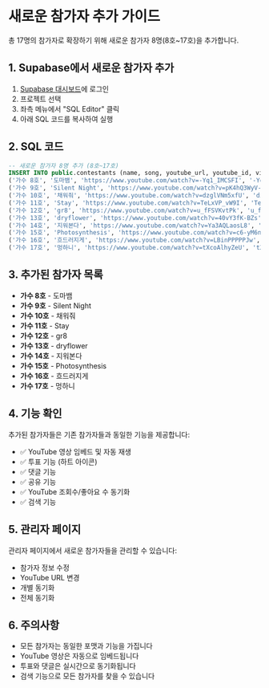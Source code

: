 # 새로운 참가자 추가 가이드

총 17명의 참가자로 확장하기 위해 새로운 참가자 8명(8호~17호)을 추가합니다.

## 1. Supabase에서 새로운 참가자 추가

1. [Supabase 대시보드](https://supabase.com/dashboard)에 로그인
2. 프로젝트 선택
3. 좌측 메뉴에서 "SQL Editor" 클릭
4. 아래 SQL 코드를 복사하여 실행

## 2. SQL 코드

```sql
-- 새로운 참가자 8명 추가 (8호~17호)
INSERT INTO public.contestants (name, song, youtube_url, youtube_id, views, likes, vote_count) VALUES
('가수 8호', '도마뱀', 'https://www.youtube.com/watch?v=-Yq1_IMCSFI', '-Yq1_IMCSFI', 0, 0, 0),
('가수 9호', 'Silent Night', 'https://www.youtube.com/watch?v=pK4hQ3WyV-o', 'pK4hQ3WyV-o', 0, 0, 0),
('가수 10호', '채워줘', 'https://www.youtube.com/watch?v=dzglVNm5xfU', 'dzglVNm5xfU', 0, 0, 0),
('가수 11호', 'Stay', 'https://www.youtube.com/watch?v=TeLxVP_vW9I', 'TeLxVP_vW9I', 0, 0, 0),
('가수 12호', 'gr8', 'https://www.youtube.com/watch?v=u_fFSVKvtPk', 'u_fFSVKvtPk', 0, 0, 0),
('가수 13호', 'dryflower', 'https://www.youtube.com/watch?v=40vY3fK-BZs', '40vY3fK-BZs', 0, 0, 0),
('가수 14호', '지워본다', 'https://www.youtube.com/watch?v=Ya3AQLaosL8', 'Ya3AQLaosL8', 0, 0, 0),
('가수 15호', 'Photosynthesis', 'https://www.youtube.com/watch?v=c6-yM6nUJY0', 'c6-yM6nUJY0', 0, 0, 0),
('가수 16호', '흐드러지게', 'https://www.youtube.com/watch?v=LBinPPPPPJw', 'LBinPPPPPJw', 0, 0, 0),
('가수 17호', '멍하니', 'https://www.youtube.com/watch?v=tXcoAlhyZeU', 'tXcoAlhyZeU', 0, 0, 0);
```

## 3. 추가된 참가자 목록

- **가수 8호** - 도마뱀
- **가수 9호** - Silent Night  
- **가수 10호** - 채워줘
- **가수 11호** - Stay
- **가수 12호** - gr8
- **가수 13호** - dryflower
- **가수 14호** - 지워본다
- **가수 15호** - Photosynthesis
- **가수 16호** - 흐드러지게
- **가수 17호** - 멍하니

## 4. 기능 확인

추가된 참가자들은 기존 참가자들과 동일한 기능을 제공합니다:

- ✅ YouTube 영상 임베드 및 자동 재생
- ✅ 투표 기능 (하트 아이콘)
- ✅ 댓글 기능
- ✅ 공유 기능
- ✅ YouTube 조회수/좋아요 수 동기화
- ✅ 검색 기능

## 5. 관리자 페이지

관리자 페이지에서 새로운 참가자들을 관리할 수 있습니다:
- 참가자 정보 수정
- YouTube URL 변경
- 개별 동기화
- 전체 동기화

## 6. 주의사항

- 모든 참가자는 동일한 포맷과 기능을 가집니다
- YouTube 영상은 자동으로 임베드됩니다
- 투표와 댓글은 실시간으로 동기화됩니다
- 검색 기능으로 모든 참가자를 찾을 수 있습니다
